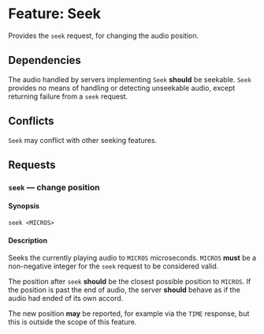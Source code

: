 # Feature: Seek

Provides the `seek` request, for changing the audio position.

## Dependencies

The audio handled by servers implementing `Seek` __should__ be seekable.
`Seek` provides no means of handling or detecting unseekable audio, except
returning failure from a `seek` request.

## Conflicts

`Seek` may conflict with other seeking features.

## Requests

### `seek` — change position

#### Synopsis

`seek <MICROS>`

#### Description

Seeks the currently playing audio to `MICROS` microseconds.  `MICROS` __must__
be a non-negative integer for the `seek` request to be considered valid.

The position after `seek` __should__ be the closest possible position to
`MICROS`.  If the position is past the end of audio, the server __should__
behave as if the audio had ended of its own accord.

The new position __may__ be reported, for example via the `TIME` response, but
this is outside the scope of this feature.
